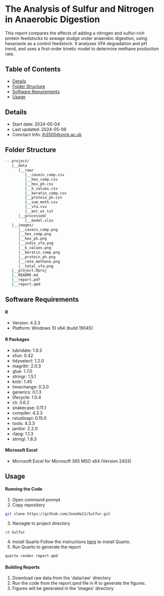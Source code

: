 # The Analysis of Sulfur and Nitrogen in Anaerobic Digestion
This report compares the effects of adding a nitrogen and sulfur-rich protein feedstocks to sewage sludge under anaerobic digestion, using hexanaote as a control feedstock. It analyses VFA degradation and pH trend, and uses a first-order kinetic model to determine methane production rate.

## Table of Contents
- [Details](#details)
- [Folder Structure](#folder-structure)
- [Software Requirements](#software-requirements)
- [Usage](#usage)

## Details
- Start date: 2024-05-04
- Last updated: 2024-05-06
- Conctact Info: jh3500@york.ac.uk

## Folder Structure
```bash
-- project/
   |__data
      |__raw/
         |__casein_comp.csv
         |__hex_comp.csv
         |__hex_ph.csv
         |__k_values.csv
         |__keratin_comp.csv
         |__protein_ph.csv
         |__sum_meth.csv
         |__vfa.csv
         |__mol_wt.txt
      |__processed/
         |__model.xlsx
   |__images/
      |__casein_comp.png
      |__hex_comp.png
      |__hex_ph.png
      |__indiv_vfa.png
      |__k_values.png
      |__keratin_comp.png
      |__protein_ph.png
      |__rate_methane.png
      |__total_vfa.png
   |__project.Rproj
   |__README.md
   |__report.pdf
   |__report.qmd
```

## Software Requirements



#### R

- Version: 4.3.3
- Platform: Windows 10 x64 (build 19045)

#### R Packages

- lubridate: 1.9.3
- xfun: 0.42
- tidyselect: 1.2.0
- magrittr: 2.0.3
- glue: 1.7.0
- stringr: 1.5.1
- knitr: 1.45
- timechange: 0.3.0
- generics: 0.1.3
- lifecycle: 1.0.4
- cli: 3.6.2
- snakecase: 0.11.1
- compiler: 4.3.3
- rstudioapi: 0.15.0
- tools: 4.3.3
- janitor: 2.2.0
- rlang: 1.1.3
- stringi: 1.8.3

#### Microsoft Excel

- Microsoft Excel for Microsoft 365 MSO x64 (Version 2403)

## Usage

#### Running the Code

1. Open command prompt
2. Copy repository
```bash
git clone https://github.com/JonoHa11/Sulfur.git
```
3. Naviagte to project directory
```bash
cd Sulfur
```
4. Install Quarto
Follow the instructions [here](https://quarto.org/docs/get-started/) to install Quarto.
5. Run Quarto to generate the report
```bash
quarto render report.qmd
```

#### Building Reports

1. Download raw data from the 'data/raw' directory
2. Run the code from the report.qmd file in R to generate the figures.
3. Figures will be generated in the 'images' directory
